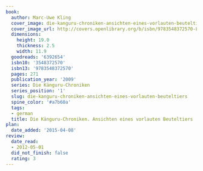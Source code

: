 ```yaml
---
book:
  author: Marc-Uwe Kling
  cover_image: die-kanguru-chroniken-ansichten-eines-vorlauten-beuteltiers.jpg
  cover_image_url: http://covers.openlibrary.org/b/isbn/9783548372570-L.jpg
  dimensions:
    height: 19.0
    thickness: 2.5
    width: 11.9
  goodreads: '6392654'
  isbn10: '3548372570'
  isbn13: '9783548372570'
  pages: 271
  publication_year: '2009'
  series: Die Känguru-Chroniken
  series_position: '1'
  slug: die-kanguru-chroniken-ansichten-eines-vorlauten-beuteltiers
  spine_color: '#a7b60a'
  tags:
  - german
  title: Die Känguru-Chroniken. Ansichten eines vorlauten Beuteltiers
plan:
  date_added: '2015-04-08'
review:
  date_read:
  - 2012-05-01
  did_not_finish: false
  rating: 3
---
```


